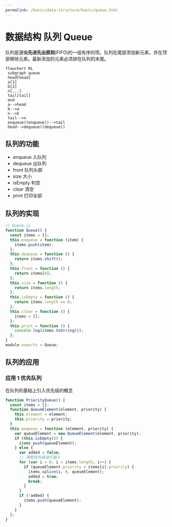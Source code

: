 ```yaml
---
permalink: /basic/data-structure/basic/queue.html
---
```


# 数据结构 队列 Queue

队列是遵循**先进先出原则**(FIFO)的一组有序的项。队列在尾部添加新元素，并在顶部移除元素。最新添加的元素必须排在队列的末尾。

```mermaid
flowchart RL
 subgraph queue
 head[head]
 a[1]
 b[2]
 n[...]
 tail[tail]
 end
 a-->head
 b-->a
 n-->b
 tail-->n
 enqueue((enqueue))-->tail
 head-->dequeue((dequeue))
```

## 队列的功能

- enqueue 入队列
- dequeue 出队列
- front 队列头部
- size 大小
- isEmpty 判空
- clear 清空
- print 打印全部

## 队列的实现

```js
// Queue.js
function Queue() {
  const items = [];
  this.enqueue = function (item) {
    items.push(item);
  };
  this.dequeue = function () {
    return items.shift();
  };
  this.front = function () {
    return items[0];
  };
  this.size = function () {
    return items.length;
  };
  this.isEmpty = function () {
    return items.length == 0;
  };
  this.clear = function () {
    items = [];
  };
  this.print = function () {
    console.log(items.toString());
  };
}
module.exports = Queue;
```

## 队列的应用

### 应用 1 优先队列

在队列的基础上引入优先级的概念

```js
function PriorityQueue() {
  const items = [];
  function QueueElement(element, priority) {
    this.element = element;
    this.priority = priority;
  }
  this.enqueue = function (element, priority) {
    var queueElement = new QueueElement(element, priority);
    if (this.isEmpty()) {
      items.push(queueElement);
    } else {
      var added = false;
      // 按照优先级进行插入
      for (var i = 0; i < items.length; i++) {
        if (queueElement.priority < items[i].priority) {
          items.splice(i, 0, queueElement);
          added = true;
          break;
        }
      }
      if (!added) {
        items.push(queueElement);
      }
    }
  };
}
```
